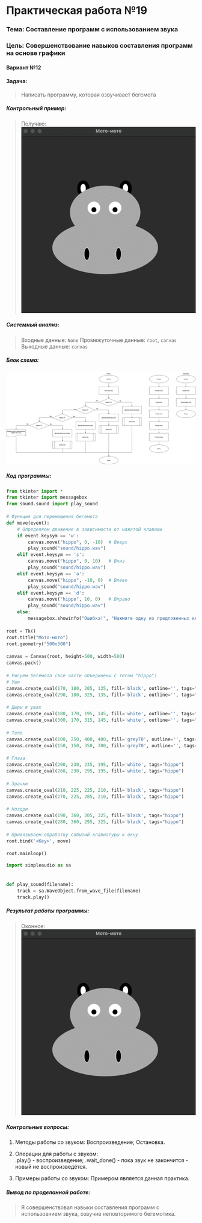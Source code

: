 # Практическая работа №19 #
### Тема: Составление программ с использованием звука ###
### Цель: Совершенствование навыков составления программ на основе графики ###
#### Вариант №12 ####
#### Задача: ####

> Написать программу, которая озвучивает бегемота
##### Контрольный пример: #####

>Получаю: ![prim1.gif](prim1.gif)



##### Системный анализ: #####

>Входные данные: `None`
>Промежуточные данные: `root`, `canvas`  
>Выходные данные: `canvas`  


##### Блок схема: #####
![dimm1.png](dimm1.png)


##### Код программы: #####

```python
from tkinter import *
from tkinter import messagebox
from sound.sound import play_sound

# Функция для перемещения бегемота
def move(event):
    # Определяем движение в зависимости от нажатой клавиши
    if event.keysym == 'w':
        canvas.move("hippo", 0, -10)  # Вверх
        play_sound("sound/hippo.wav")
    elif event.keysym == 's':
        canvas.move("hippo", 0, 10)   # Вниз
        play_sound("sound/hippo.wav")
    elif event.keysym == 'a':
        canvas.move("hippo", -10, 0)  # Влево
        play_sound("sound/hippo.wav")
    elif event.keysym == 'd':
        canvas.move("hippo", 10, 0)   # Вправо
        play_sound("sound/hippo.wav")
    else:
        messagebox.showinfo("Ошибка!", "Нажмите одну из предложенных клавиш: W, A, S, D")

root = Tk()
root.title("Мото-мото")
root.geometry("500x500")

canvas = Canvas(root, height=500, width=500)
canvas.pack()

# Рисуем бегемота (все части объединены с тегом "hippo")
# Уши
canvas.create_oval(170, 180, 205, 135, fill='black', outline='', tags="hippo")
canvas.create_oval(290, 180, 325, 135, fill='black', outline='', tags="hippo")

# Дыры в ушах
canvas.create_oval(180, 170, 195, 145, fill='white', outline='', tags="hippo")
canvas.create_oval(300, 170, 315, 145, fill='white', outline='', tags="hippo")

# Тело
canvas.create_oval(100, 250, 400, 400, fill='grey70', outline='', tags="hippo")
canvas.create_oval(150, 150, 350, 300, fill='grey70', outline='', tags="hippo")

# Глаза
canvas.create_oval(200, 230, 235, 195, fill='white', tags="hippo")
canvas.create_oval(260, 230, 295, 195, fill='white', tags="hippo")

# Зрачки
canvas.create_oval(210, 225, 225, 210, fill='black', tags="hippo")
canvas.create_oval(270, 225, 285, 210, fill='black', tags="hippo")

# Ноздри
canvas.create_oval(190, 360, 205, 325, fill='black', tags="hippo")
canvas.create_oval(280, 360, 295, 325, fill='black', tags="hippo")

# Привязываем обработку событий клавиатуры к окну
root.bind('<Key>', move)

root.mainloop()

```

```python
import simpleaudio as sa


def play_sound(filename):
    track = sa.WaveObject.from_wave_file(filename)
    track.play()


```

##### Результат работы программы: #####
> Оконное:
![prim1.gif](prim1.gif)

##### Контрольные вопросы: #####

1. Методы работы со звуком:
Воспроизведение;
Остановка.


2. Операции для работы с звуком:  
.play() - воспроизведение;
.wait_done() - пока звук не закончится - новый не воспроизведётся.
3. Примеры работы со звуком:
Примером является данная практика.
##### Вывод по проделанной работе: #####
> Я совершенствовал навыки составления программ c использовнием звука, озвучив неповторимого бегемотика.